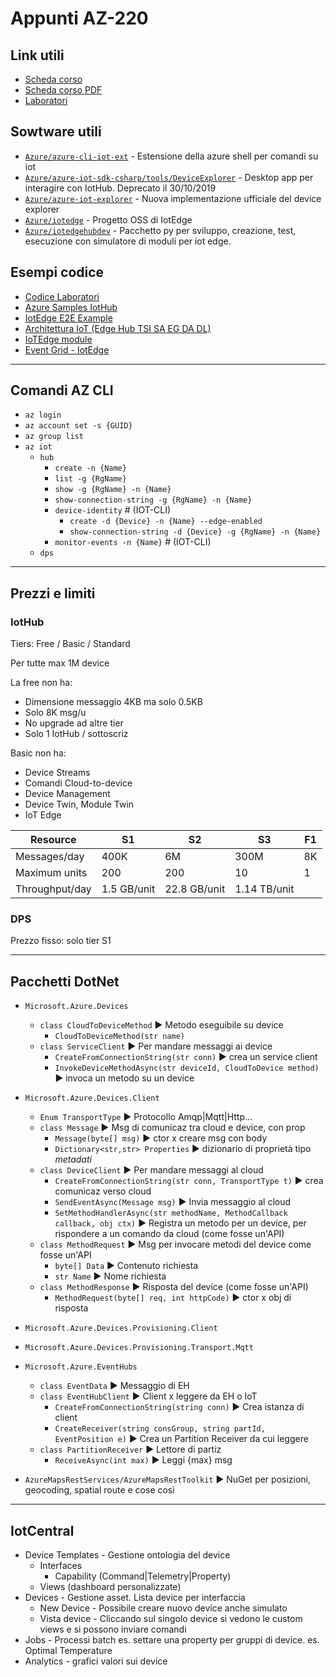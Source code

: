 
# Appunti AZ-220

## Link utili

* [Scheda corso](https://docs.microsoft.com/en-us/learn/certifications/courses/az-220t00)
* [Scheda corso PDF](http://query.prod.cms.rt.microsoft.com/cms/api/am/binary/RE4nBeC)
* [Laboratori](https://microsoftlearning.github.io/AZ-220-Microsoft-Azure-IoT-Developer/)

## Sowtware utili

* [`Azure/azure-cli-iot-ext`](https://github.com/Azure/azure-iot-cli-extension) - Estensione della azure shell per comandi su iot
* [`Azure/azure-iot-sdk-csharp/tools/DeviceExplorer`](https://github.com/Azure/azure-iot-sdk-csharp/tree/master/tools/DeviceExplorer) - Desktop app per interagire con IotHub. Deprecato il 30/10/2019
* [`Azure/azure-iot-explorer`](https://github.com/Azure/azure-iot-explorer) - Nuova implementazione ufficiale del device explorer
* [`Azure/iotedge`](https://github.com/azure/iotedge) - Progetto OSS di IotEdge
* [`Azure/iotedgehubdev`](https://github.com/Azure/iotedgehubdev) - Pacchetto py per sviluppo, creazione, test, esecuzione con simulatore di moduli per iot edge.

## Esempi codice

* [Codice Laboratori](https://github.com/MicrosoftLearning/AZ-220-Microsoft-Azure-IoT-Developer)
* [Azure Samples IotHub](https://github.com/Azure-Samples/azure-iot-samples-csharp)
* [IotEdge E2E Example](https://github.com/Azure-Samples/iotedge-end2end-messageflow)
* [Architettura IoT (Edge Hub TSI SA EG DA DL)](https://github.com/Azure-Samples/azureiotlabs)
* [IoTEdge module](https://github.com/Azure-Samples/iot-edge-sample-dotnet)
* [Event Grid - IotEdge](https://github.com/Azure-Samples/azure-iot-edge-event-grid-sample)

***

## Comandi AZ CLI

* `az login`
* `az account set -s {GUID}`
* `az group list`
* `az iot`
  * `hub`
    * `create -n {Name}`
    * `list -g {RgName}`
    * `show -g {RgName} -n {Name}`
    * `show-connection-string -g {RgName} -n {Name}`
    * `device-identity` # (IOT-CLI)
      * `create -d {Device} -n {Name} --edge-enabled`
      * `show-connection-string -d {Device} -g {RgName} -n {Name}`
    * `monitor-events -n {Name}` # (IOT-CLI)
  * `dps`

***

## Prezzi e limiti

### IotHub

Tiers:
Free / Basic / Standard

Per tutte max 1M device

La free non ha:

* Dimensione messaggio 4KB ma solo 0.5KB
* Solo 8K msg/u
* No upgrade ad altre tier
* Solo 1 IotHub / sottoscriz

Basic non ha:

* Device Streams
* Comandi Cloud-to-device
* Device Management
* Device Twin, Module Twin
* IoT Edge

| Resource | S1 | S2 | S3 | F1 |
| --- | --- | --- | --- | --- |
| Messages/day |400K |6M |300M |8K |
| Maximum units |200 |200 |10 |1 |
| Throughput/day | 1.5 GB/unit | 22.8 GB/unit | 1.14 TB/unit

### DPS

Prezzo fisso: solo tier S1

***

## Pacchetti DotNet

* `Microsoft.Azure.Devices`
  * `class CloudToDeviceMethod` ▶ Metodo eseguibile su device
    * `CloudToDeviceMethod(str name)`
  * `class ServiceClient` ▶ Per mandare messaggi ai device
    * `CreateFromConnectionString(str conn)` ▶ crea un service client
    * `InvokeDeviceMethodAsync(str deviceId, CloudToDevice method)` ▶ invoca un metodo su un device

* `Microsoft.Azure.Devices.Client`
  * `Enum TransportType` ▶ Protocollo Amqp|Mqtt|Http...
  * `class Message` ▶ Msg di comunicaz tra cloud e device, con prop
    * `Message(byte[] msg)` ▶ ctor x creare msg con body
    * `Dictionary<str,str> Properties` ▶ dizionario di proprietà tipo *metadati*
  * `class DeviceClient` ▶ Per mandare messaggi al cloud
    * `CreateFromConnectionString(str conn, TransportType t)` ▶ crea comunicaz verso cloud
    * `SendEventAsync(Message msg)` ▶ Invia messaggio al cloud
    * `SetMethodHandlerAsync(str methodName, MethodCallback callback, obj ctx)` ▶ Registra un metodo per un device, per rispondere a un comando da cloud (come fosse un'API)
  * `class MethodRequest` ▶ Msg per invocare metodi del device come fosse un'API
    * `byte[] Data` ▶ Contenuto richiesta
    * `str Name` ▶ Nome richiesta
  * `class MethodResponse` ▶ Risposta del device (come fosse un'API)
    * `MethodRequest(byte[] req, int httpCode)` ▶ ctor x obj di risposta

* `Microsoft.Azure.Devices.Provisioning.Client`

* `Microsoft.Azure.Devices.Provisioning.Transport.Mqtt`
* `Microsoft.Azure.EventHubs`
  * `class EventData` ▶ Messaggio di EH
  * `class EventHubClient` ▶ Client x leggere da EH o IoT
    * `CreateFromConnectionString(string conn)` ▶ Crea istanza di client
    * `CreateReceiver(string consGroup, string partId, EventPosition e)` ▶ Crea un Partition Receiver da cui leggere
  * `class PartitionReceiver` ▶ Lettore di partiz
    * `ReceiveAsync(int max)` ▶ Leggi {max} msg

* `AzureMapsRestServices/AzureMapsRestToolkit` ▶ NuGet per posizioni, geocoding, spatial route e cose così

***

## IotCentral

* Device Templates - Gestione ontologia del device
  * Interfaces
    * Capability (Command|Telemetry|Property)
  * Views (dashboard personalizzate)
* Devices - Gestione asset. Lista device per interfaccia
  * New Device - Possibile creare nuovo device anche simulato
  * Vista device - Cliccando sul singolo device si vedono le custom views e si possono inviare comandi
* Jobs - Processi batch es. settare una property per gruppi di device. es. Optimal Temperature
* Analytics - grafici valori sui device
